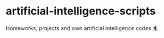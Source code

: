 # artificial-intelligence-scripts

Homeworks, projects and own artificial intelligence codes :surfer:
